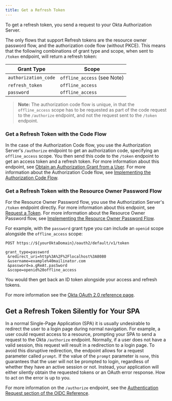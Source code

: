 ```yaml
---
title: Get a Refresh Token
---
```


To get a refresh token, you send a request to your Okta Authorization Server.

The only flows that support Refresh tokens are the resource owner password flow, and the authorization code flow (without PKCE). This means that the following combinations of grant type and scope, when sent to `/token` endpoint, will return a refresh token:

| Grant Type           | Scope                       |
| -----------          | -----                       |
| `authorization_code` | `offline_access` (see Note) |
| `refresh_token`      | `offline_access`            |
| `password`           | `offline_access`            |

> **Note:** The authorization code flow is unique, in that the `offline_access` scope has to be requested as part of the code request to the `/authorize` endpoint, and not the request sent to the `/token` endpoint.

### Get a Refresh Token with the Code Flow

In the case of the Authorization Code flow, you use the Authorization Server's `/authorize` endpoint to get an authorization code, specifying an `offline_access` scope. You then send this code to the `/token` endpoint to get an access token and a refresh token. For more information about this endpoint, see [Obtain an Authorization Grant from a User](/docs/reference/api/oidc/#authorize). For more information about the Authorization Code flow, see [Implementing the Authorization Code Flow](/docs/guides/implement-auth-code/).

### Get a Refresh Token with the Resource Owner Password Flow

For the Resource Owner Password flow, you use the Authorization Server's `/token` endpoint directly. For more information about this endpoint, see [Request a Token](/docs/reference/api/oidc/#token). For more information about the Resource Owner Password flow, see [Implementing the Resource Owner Password Flow](/docs/guides/implement-password/).

For example, with the `password` grant type you can include an `openid` scope alongside the `offline_access` scope:

```
POST https://${yourOktaDomain}/oauth2/default/v1/token

grant_type=password
 &redirect_uri=http%3A%2F%2Flocalhost%3A8080
 &username=example%40mailinator.com
 &password=a.gReAt.pasSword
 &scope=openid%20offline_access
```

You would then get back an ID token alongside your access and refresh tokens.

For more information see the [Okta OAuth 2.0 reference page](/docs/reference/api/oidc/#response-properties).

## Get a Refresh Token Silently for Your SPA

In a normal Single-Page Application (SPA) it is usually undesirable to redirect the user to a login page during normal navigation. For example, a user could request access to a resource, prompting your SPA to send a request to the Okta `/authorize` endpoint. Normally, if a user does not have a valid session, this request will result in a redirection to a login page. To avoid this disruptive redirection, the endpoint allows for a request parameter called `prompt`. If the value of the `prompt` parameter is `none`, this guarantees that the user will not be prompted to login, regardless of whether they have an active session or not. Instead, your application will either silently obtain the requested tokens or an OAuth error response. How to act on the error is up to you.

For more information on the `/authorize` endpoint, see the [Authentication Request section of the OIDC Reference](/docs/reference/api/oidc/#authorize).


<NextSectionLink/>
